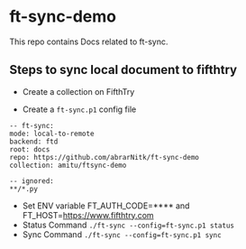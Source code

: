 # ft-sync-demo
This repo contains Docs related to ft-sync.


## Steps to sync local document to fifthtry
- Create a collection on FifthTry

- Create a `ft-sync.p1` config file
```
-- ft-sync:
mode: local-to-remote
backend: ftd
root: docs
repo: https://github.com/abrarNitk/ft-sync-demo 
collection: amitu/ftsync-demo

-- ignored:
**/*.py

```
- Set ENV variable FT_AUTH_CODE=**** and FT_HOST=https://www.fifthtry.com
- Status Command `./ft-sync --config=ft-sync.p1 status`
- Sync Command `./ft-sync --config=ft-sync.p1 sync`